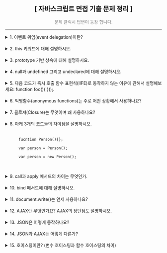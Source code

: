 <div align="center">
  <h2> [ 자바스크립트 면접 기출 문제 정리 ] </h2>
  <p style="color:gray">문제 클릭시 답변이 등장 합니다.</p>
</div>
<hr/>

<!-- 문제 1 -->
<details>
  <summary>
    1. 이벤트 위임(event delegation)이란?
  </summary>
  <br/>
  <div>
    이벤트 위임은 주로 비슷한 방식으로 여러 요소에 이벤트를 할당하거나 핸들링 할 때 사용 됩니다. 이벤트 위임을 사용하면 요소마다 핸들러를 할당하지 않는 대신 요소의 공통 조상에만 이벤트 핸들러를 할당해도 여러 요소들을 핸들링 할 수 있습니다. 여러 요소에 이벤트를 할당하게 되면 메모리 점유율이 높아져 페이지 성능이 낮아진다는 단점이 있는데, 이벤트 핸들링을 이벤트 위임으로 구현하게 되면 문제를 해소할 수 있다는 장점이 있습니다.
  </div>
</details>
<br/>
<!-- 문제 2 -->
<details>
  <summary>
    2. this 키워드에 대해 설명하시오.
  </summary>
  <br/>
  <div>
    객체의 메서드는 자신이 속한 객체의 프로퍼티를 참조하고 변경할 수 있어야 하는데, 이때 this를 통해 자신이 속한 객체 또는 자신이 생성할 인스턴스의 프로퍼티나 메서드를 참조할 수 있습니다. 구체적으로 this란 자신이 속한 객체 또는 자신이 생성할 인스턴스를 가리키는 자기 참조 변수 이며, this가 가리키는 값, 즉 this 바인딩은 함수 호출 방식에 의해 동적으로 결정 됩니다. <br/><br/>
    1. 객체 리터럴로 생성된 객체의 내부 this : 메서드를 호출한 객체가 바인딩 됩니다. <br/><br/>
    2. 생성자 함수로 생성된 객체 내부 this : 생성자 함수가 생성할 인스턴스가 바인딩 됩니다. <br/><br/>
    3. 전역에서 this와 일반 함수 내부의 this에는 window가 디폴트로 바인딩 되며, use strict 모드에서는 undefined가 바인딩 됩니다. <br/><br/>
    4. Function.prototype.apply/call 메서드에 의한 간접 호출시 this : apply와 call 메서드의 본질적인 기능은 함수를 호출하면서 인수로 전달한 객체를 해당 함수의 this에 바인딩 하므로, this에는 메서드의 인수로 전달한 특정 객체가 바인딩 됩니다. <br/><br/>
    5. Function.prototype.bind 메서드에 의한 간접 호출시 this : bind 메서드는 apply와 call 메서드와 달리 함수를 호출하지 않고 this로 사용할 객체만 전달하기 때문에 this에는 인수로 전달한 객체가 바인딩 됩니다.
    <br/><br/>
    <p>요약</p>
    <table border="1">
      <tr bgcolor="salmon">
        <td>함수 호출 방식</td>
        <td>this 바인딩</td>
      </tr>
      <tr>
        <td>일반 함수 호출</td>
        <td>전역 객체 window</td>
      </tr>
      <tr>
        <td>메서드 호출</td>
        <td>메서드를 호출 한 객체</td>
      </tr>
      <tr>
        <td>생성자 함수 호출</td>
        <td>생성자 함수가 미래에 생성할 인스턴스</td>
      </tr>
      <tr>
        <td>Function.prototype.apply/call/bind 메서드에 의한 간접 호출</td>
        <td>메서드의 첫번째 인수로 전달한 객체</td>
      </tr>
    </table>
  </div>
</details>
<br/>
<!-- 문제 3 -->
<details>
  <summary>
    3. prototype 기반 상속에 대해 설명하시요.
  </summary>
  <br/>
  <div>
    프로토타입은 프로토타입 객체라고도 불리며, 인스턴스를 포함한 어떤 객체의 부모 객체 역할을 하는 객체입니다. 자바스크립트에서 어떤 객체의 프로퍼티나 메서드를 다른 객체에 공유할 때, 프로토타입을 기반으로 상속을 구현하는 것이 개발 비용 측면에서 효율적입니다. 그 이유는 하나의 메서드를 다른 객체에 공유하는 두가지 방식을 비교하면 명확히 드러나는데요. 만약 생성자 함수 내부의 메서드를 생성될 인스턴스들이 갖게 되는 상황을 고려 했을 때, 프로토타입 기반 상속을 하지 않는 경우에는 인스턴스가 생성 될 때마다 생성자 함수의 메서드가 중복 생성되어, 같은 구조의 메서드가 메모리의 여러 공간을 차지하기 때문에 매우 비효율 적입니다. 반면 프로토타입을 기반으로 메서드를 상속하게 되면, 이러한 불필요한 중복을 제거 할 수 있는데요. 생성자 함수가 기본적으로 갖는 prototype이라는 프로퍼티에 어떤 메서드를 바인딩 하게 되면 해당 생성자 함수가 생성한 모든 인스턴스가 하나의 메서드를 공유해서 사용하기 떄문에 하나의 메모리 공간만 차지하게 됩니다. 
    <br/><br/>
    예시 코드와 함께 더 자세한 설명이 궁금하다면 제 블로그를 방문해주세요. <br/>
    <a href="https://blog.naver.com/yebinp1102/222886852128">블로그 링크 : https://blog.naver.com/yebinp1102/222886852128</a>
  </div>
</details>
<br/>
<!-- 문제 4 -->
<details>
  <summary>
    4. null과 undefined 그리고 undeclared에 대해 설명하시오.
  </summary>
  <br/>
  <div>
    ◎ null은 변수에 값이 없다는 것을 <strong>"의도적으로 명시"</strong> 할 때 사용하는 자바스크립트의 데이터 타입 중 하나 입니다. 일반적으로 이전에 할당되어 있던 값에 대한 참조를 명시적으로 제거하기 위해 사용하며, 변수에 null을 할당하게 되면 JS엔진은 아무도 참조하지 않는 메모리 공간에 대해 가비지 콜렉션을 수행하기 됩니다.
    <br/>
    <br/>
    ◎ undefined는 JS 엔진이 변수 선언에 의해 확보된 메모리 공간을 처음 할당이 이뤄지기 전까지 빈 상태로 두지 않기 위해 할당하는 초기 값 입니다. 이러한 이유로 var 키워드로 변수 선언 후 값을 할당 하지 않은 상태로 변수를 호출하면 undefined가 출력 됩니다. 
    <br/>
    <br/>
    ◎ undeclared는 접근 가능한 스코프에 변수 선언이 되지 않은 상태를 의미합니다. undeclared 상태의 변수를 참조 하게 되면 Uncaught ReferenceError 에러가 해당 함수가 정의 되지 않은 상태라는 메세지를 출력하게 됩니다.
  </div>
</details>
<br/>
<!-- 문제 5 -->
<details>
  <summary>
    5. 다음 코드가 즉시 호출 함수 표현식(IIFE)로 동작하지 않는 이유에 관해서 설명해보세요: function foo(){ }();.
  </summary>
  <br/>
  <div>
    즉시 실행 함수의 기본 형태는 그룹 연산자 (...)로 함수를 감싸고 있어야 하며, 함수의 코드 블럭 뒤에너느 함수 호출 연산자()가 있어야 한다. 하지만 위의 코드에서는 그룹 연산자로 감싸지 않았기 때문에 즉시 실행 함수로 동작하지 않는다. 더 구체적으로 이야기하자면 JS 엔진은 호출 연산자 ()를 함수와 분리된 그룹 연산자로 인식하기 때문에 function foo(){}; ()로 이해 하는 것이다. 이렇게 피연산자가 없는 그룹 연산자는 문법 에러를 발생시킨다. 만약 주어진 코드를 즉시 실행 함수로 동작하게 하고 싶다면, 아래와 같이 작성해야 한다. <br/>
    <code>(function foo(){ }())</code>
  </div>
</details>
<br/>
<!-- 문제 6 -->
<details>
  <summary>
    6. 익명함수(anonymous functions)는 주로 어떤 상황에서 사용하나요?
  </summary>
  <br/>
  <div>
    일반적으로 함수는 재사용을 위해 일단 선언 해두고 필요할 때마다 호출해서 쓰기 때문에 호출에 대비해 항상 메모리 공간의 일부를 차지합니다. 그런데 만약 어떤 함수가 한번만 사용된다면, 메모리 관리 측면에서 더 이상 필요없는 함수가 메모리 공간을 차지하는 것은 비효율적입니다. 이러한 경우에 사용하는 것이 바로 "익명 함수"인데요. 익명 함수는 자신이 호출 될때만 일시적으로 메모리 공간에 존재하다가 함수의 생명 주기가 끝나면 가비지 컬렉터에 의해 삭제되기 때문에 메모리 관리 측면에서 효율적입니다. 이러한 특징 때문에 익명 함수는 주로 state가 의도치 않게 변경되는 것을 방지하는 '클로져'나 '콜백 함수'로 사용 됩니다.
  </div>
</details>
<br/>
<!-- 문제 7 -->
<details>
  <summary>
    7. 클로져(Closure)는 무엇이며 왜 사용하나요?
  </summary>
  <br/>
  <div>
    외부 함수보다 중첩 함수의 생명 주기가 더 긴 경우에 중첩 함수가 이미 생명 주기가 종료된 외부 함수의 변수를 참조할 때가 있는데, 이때 이 중첩 함수를 클로져라고 부른다. 예를 들어 전역에 선언된 inside라는 함수가 콘솔 창에 변수 x의 값을 출력하고, 전역에 선언된 outside 라는 함수가 변수 x의 값을 갖고 있고 inside 함수를 호출 한다고 가정해보자. 코드로 나타내면 아래와 같다.</br>
    <code>
      function outside(){</br>
      &nbsp const x = 10;</br>
      &nbsp inside()</br>
      }</br>
      function inside(){</br>
      &nbsp console.log(x)</br>
      }</br>
      outside()
    </code>
    <br/>
    이때 inside 함수가 클로져가 되는 것이다. 그 이유는 outside 함수가 호출 되면서 실행 컨텍스트에 push 되어 함수 코드 블럭의 코드를 하나씩 실행 하다가 마지막으로 inside 함수를 호출하면서 종료되기 때문에 실행 컨텍스트에서 pop 된다. 이는 outside 함수의 생명 주기가 종료 되었음을 의미하며, outside 함수의 생명 주기가 종료된 시점에 inside 함수가 실행 중이라면 inside 함수는 outside 함수보다 생명 주기도 길면서 상위 스코프에서 x 값을 참조하기 때문에 클로져가 되는 것이다.
    <br/>
    이러한 클로져는 주로 상태(state)가 의도하지 않은 방향으로 변경되는 것을 방지하기 위해 은닉하거나 특정 함수에게만 상태 변경을 허용하기 위해 사용된다.  
  </div>
</details>
<br/>
<!-- 문제 8 -->
<details>
  <summary>
    8. 아래 3개의 코드들의 차이점을 설명하시오.
    <br/><br/>
    <code>
      fucntion Person(){}; <br/>
      var person = Person(); <br/>
      var person = new Person(); <br/>
    </code>
  </summary>
  <br/>
  <div>
    먼저 <code>function Person(){};</code>은 일반 함수 선언문으로 실행을 하기 위해서는 호출을 해야만 한다. 반면 <code>var person = Person();</code>은 선언된 Person 함수를 호출하고, Person 함수가 반환하는 값을 person 변수에 할당한다. 그리고 <code>var person = new Person();</code>는 Person 생성자 함수가 만든 인스턴스를 person 변수에 할당한다. 참고로 Person 생성자 함수가 생성한 인스턴스는 Person 객체의 인스턴스를 상속 받는다. 
  </div>
</details>
<br/>
<!-- 문제 9 -->
<details>
  <summary>
    9. call과 apply 메서드의 차이는 무엇인가.
  </summary>
  <br/>
  <div>
    call과 apply 메서드가 공통적으로 하는 역할은 크게 2개이다. 첫번째는 첫번째 인수로 전달 받은 값을 함수의 this에 바인딩 하는 것이고, 두번째는 두번째 인수로 전달받은 데이터를 함수의 인수로 전달하면서 함수를 호출 하는 것이다. 함수 내부의 this에 특정 값을 명시적으로 바인딩 하면서 함수를 호출하며 동작 방식이 똑같지만 함수 호출 시 해당 함수에 인수를 전달하는 방식이 다르다. call 메서드는 함수 호출 시 전달할 인수들을 구분할 때 쉼표를 사용하지만, apply 메서드는 인수들을 하나의 배열로 묶어서 전달한다. <br><br>
    - 코드 예시<br>
    <code>
    function foo(a ,b, c){ <br>
    &nbsp console.log(‘’,arguments) <br>
    &nbsp return a+b+c; <br>
    } <br>
    let this = {a : 1} <br>
    foo.apply(this, [1, 2, 3]); <br>
    Foo.call(this, 1, 2, 3); 
    </code>
  </div>
</details>
<br/>
<!-- 문제 10 -->
<details>
  <summary>
    10. bind 메서드에 대해 설명하시오.
  </summary>
  <br/>
  <div>
    bind 메서드도 call, apply 메서드와 this 바인딩을 위해서 사용되지만, 두 메서드와 달리 함수를 호출하지 않고 그저 인수로 받은 값을 해당 객체의 this에 바인딩한다. 이러한 bind 메서드는 주로 메서드의 this와 메서드 내부의 중첩 함수 또는 콜백 함수의 this가 일치하지 않는 경우 통일 하기 위해 사용된다.
  </div>
</details>
<br/>
<!-- 문제 11 -->
<details>
  <summary>
    11. document.write()는 언제 사용하나요?
  </summary>
  <br/>
  <div>
    document 객체의 메서드인 write는 인수로 전달 받은 값을 웹 브라우저에 출력합니다. write 메서드는 웹 페이지 로딩 후 가장 먼저 인수로 전달받은 데이터를 브라우저에 출력하는데요. 이때 브라우저에 이미 로딜 된 데이터를 지우고 해당 데이터만 출력하므로 주로 디버깅이나 연산 결과를 확인 할 때 사용됩니다.
  </div>
</details>
<br/>
<!-- 문제 12 -->
<details>
  <summary>
    12. AJAX란 무엇인가요? AJAX의 장단점도 설명하시오.
  </summary>
  <br/>
  <div>
    AJAX란 자바스크립트로 브라우저가 서버에게 비동기 방식의 데이터를 요청하고, 서버가 응답한 데이터를 수신해서 동적으로 갱신하는 프로그래밍 방식입니다. AJAX는 브라우저가 제공하는 Web API인 XMLHttpRequest 객체를 기반으로 동작하는데, 참고로 이 XMLHttpRequest 객체는 HTTP 비동기 통신을 위한 메서드와 프로퍼티를 제공합니다. AJAX의 장단점은 아래와 같습니다. <br><br>
    <장점><br>
    1. 브라우저의 일부만 변경해야 할 경우 필요한 데이터만 서버로부터 전송 받기 때문에 불필요한 데이터 통신이 발생하지 않는다. <br>
    2. 변경되지 않은 부분은 리렌더링 되지 않기 떄문에 화면 깜빡임 현상도 현저히 줄어든다. <br>
    3. 클라이언트와 서버와의 통신이 비동기 방식으로 동작하기 때문에 서버에 요청을 보내도 응답을 받을 때까지 다음 코드를 실행하지 않는 블로킹 현상이 발생하지 않는다.<br><br>
    <단점><br>
    1. XMLHttpRequest를 통해 통신 할 때, 사용자에게 아무런 정보를 주지 않는다.<br>
    2. AJAX를 지원하지 않는 브라우저가 존재한다.<br>
    3. 히스토리 관리가 어렵다.<br>
    4. 페이지 이동 없이 통신하기 때문에 보안에 취약하다.<br>
  </div>
</details>
<br/>
<!-- 문제 13 -->
<details>
  <summary>
    13. JSON은 어떻게 동작하나요?
  </summary>
  <br/>
  <div>
    JSON이란 클라이언트와 서버간의 HTTP 통신을 위해 주고 받는 데이터 형식으로 key와 value로 구성된 텍스트 데이터 포맷입니다. 만약 클라이언트 측에서 서버에게 어떤 데이터를 전송해야 한다면, JSON의 stringify 메서드를 사용해서 반드시 객체를 JSON 포맷의 문자열로 반환 해야 합니다. 반면 서버측에서 클라이언트에게 어떤 데이터를 전송할 경우에는 JSON의 parse 메서드를 사용해서 JSON 포맷의 문자열을 객체화 해야 합니다.
  </div>
</details>
<br/>
<!-- 문제 14 -->
<details>
  <summary>
    14. JSON과 AJAX는 어떻게 다른가?
  </summary>
  <br/>
  <div>
    JSON은 클라이언트와 서버가 통신을 위해 주고 받는 데이터의 포맷 형식입니다. 이와 달리 AJAX는 클라이언트와 서버가 통신해서 XMLHttpRequest 객체를 이용해서 브라우저의 일부만 리렌더링 하기 위한 비동기 통신 방법입니다. 
  </div>
</details>
<br/>
<!-- 문제 15 -->
<details>
  <summary>
    15. 호이스팅이란? (변수 호이스팅과 함수 호이스팅의 차이)
  </summary>
  <br/>
  <div>
    JS엔진은 런타임 이전에 모든 선언문을 먼저 실행합니다. 때문에 선언문 이전에 함수나 var 키워드로 선언된 변수가 참조 가능합니다. 이렇게 코드가 마치 선두에 있는 것처럼 동작하는 자바스크립트 고유의 특징이 바로 호이스팅 입니다. 참고로 변수 호이스팅과 함수 호이스팅은 조금 다르게 동작합니다. var 키워드로 선언된 변수는 변수 선언문 이전에 참조하게 되면 undefined로 평가되는 반면, 함수 선언문 이전에 함수를 참조하게 되면 멀쩡하게 호출 됩니다. 그 이유는 var 키워드로 선언된 변수의 경우 런타임 이전에 식별자에 undefined가 할당 되는 반면 함수 선언문으로 선언된 변수의 경우 런타임 이전에 함수 객체가 생성되고, JS엔진이 함수명과 동일한 식별자를 암묵적으로 생성해서 생성된 함수 객체를 그 식별자에 할당합니다. 이러한 이유로 함수 선언문 이전에 함수 호출이 가능한 것입니다. 
  </div>
</details>
<br/>